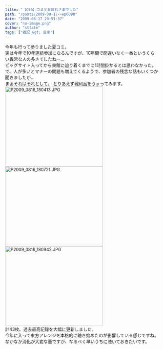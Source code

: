 ```yaml
---
title: "【C76】コミケお疲れさまでした"
path: "/posts/2009-08-17--wp0098"
date: "2009-08-17 20:51:37"
cover: "no-image.png"
author: "stfate"
tags: ["雑記 &gt; 音楽"]
---
```


<style type="text/css">
<!--
p {white-space: pre-wrap};
-->
</style>

今年も行って参りました夏コミ。
実は今年で10年連続参加になるんですが、10年間で間違いなく一番というくらい異常な人の多さでしたねー…
ビッグサイト入ってから東館に辿り着くまでに1時間掛かるとは思わなかった。
で、人が多いとマナーの問題も増えてくるようで、参加者の残念な話もいくつか聞きましたが…
まぁそれはそれとして。
とりあえず戦利品をうｐってみます。
<a href="http://stfate.net/img/P2009_0816_180413.JPG"><img src="http://stfate.net/img/thm291_P2009_0816_180413.JPG" width="320" height="261" alt="P2009_0816_180413.JPG" class="image" /></a>
<a href="http://stfate.net/img/P2009_0816_180721.JPG"><img src="http://stfate.net/img/thm292_P2009_0816_180721.JPG" width="320" height="261" alt="P2009_0816_180721.JPG" class="image" /></a>
<a href="http://stfate.net/img/P2009_0816_180942.JPG"><img src="http://stfate.net/img/thm293_P2009_0816_180942.JPG" width="320" height="261" alt="P2009_0816_180942.JPG" class="image" /></a>
計43枚。過去最高記録を大幅に更新しました。
今年に入って東方アレンジを本格的に聴き始めたのが影響している感じですね。
なかなか消化が大変な量ですが、なるべく早いうちに聴いておきたいです。
